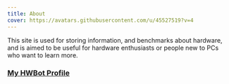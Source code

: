 ```yaml
---
title: About
cover: https://avatars.githubusercontent.com/u/45527519?v=4
---
```


This site is used for storing information, and benchmarks about hardware, and is aimed to be useful for hardware enthusiasts or people new to PCs who want to learn more.

### [My HWBot Profile](https://hwbot.org/user/ozone_3950/)
